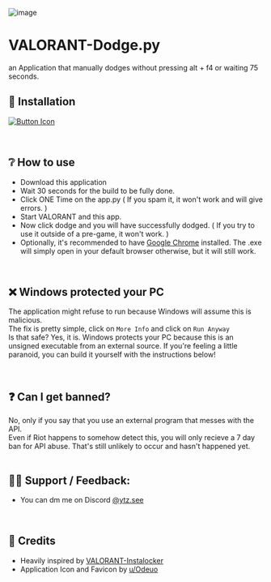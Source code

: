
![image](https://github.com/SuppliedOrange/VALORANT-Instalocker/assets/70258998/000c238b-c72e-4682-abc6-90fca7d2cbda)

# VALORANT-Dodge.py
an Application that manually dodges without pressing alt + f4 or waiting 75 seconds.

## 📩 Installation
  [Link]: https://github.com/SuppliedOrange/VALORANT-Instalocker/releases/latest 'Latest Release'
[Button Icon]: https://img.shields.io/badge/Releases-EF2D5E?style=for-the-badge&logoColor=white&logo=DocuSign
[![Button Icon]][Link]

<br>

## ❔ How to use

- Download this application
- Wait 30 seconds for the build to be fully done.
- Click ONE Time on the app.py ( If you spam it, it won't work and will give errors. )
- Start VALORANT and this app.
- Now click dodge and you will have successfully dodged. ( If you try to use it outside of a pre-game, it won't work. )
- Optionally, it's recommended to have [Google Chrome](https://www.google.com/intl/en_in/chrome/) installed. The .exe will simply open in your default browser otherwise, but it will still work.

<br>

## ❌ Windows protected your PC
The application might refuse to run because Windows will assume this is malicious.
<br>
The fix is pretty simple, click on `More Info` and click on `Run Anyway`
<br>
Is that safe? Yes, it is. Windows protects your PC because this is an unsigned executable from an external source. If you're feeling a little paranoid, you can build it yourself with the instructions below!

<br>

## ❓ Can I get banned?

No, only if you say that you use an external program that messes with the API.
<br>
Even if Riot happens to somehow detect this, you will only recieve a 7 day ban for API abuse. That's still unlikely to occur and hasn't happened yet.
<br>
<br>

## 🤷‍♀️ Support / Feedback:

- You can dm me on Discord [@ytz.see](https://discord.com/users/949420402051006474)

<br>

## 📰 Credits

- Heavily inspired by [VALORANT-Instalocker](https://github.com/SuppliedOrange/VALORANT-Instalocker)
- Application Icon and Favicon by [u/Odeuo](https://www.reddit.com/user/Odeuo/)
